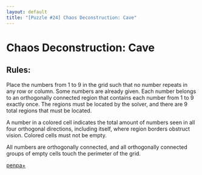 ```yaml
---
layout: default
title: "[Puzzle #24] Chaos Deconstruction: Cave"
---
```


# Chaos Deconstruction: Cave

## Rules:

Place the numbers from 1 to 9 in the grid such that no number repeats in any row or column. Some numbers are already given. Each number belongs to an orthogonally connected region that contains each number from 1 to 9 exactly once. The regions must be located by the solver, and there are 9 total regions that must be located.

A number in a colored cell indicates the total amount of numbers seen in all four orthogonal directions, including itself, where region borders obstruct vision. Colored cells must not be empty.

All numbers are orthogonally connected, and all orthogonally connected groups of empty cells touch the perimeter of the grid.  

[penpa+](https://tinyurl.com/243pwdhm)
